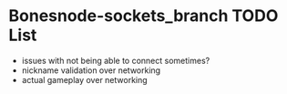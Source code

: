 # Bonesnode-sockets_branch TODO List
- issues with not being able to connect sometimes?
- nickname validation over networking
- actual gameplay over networking